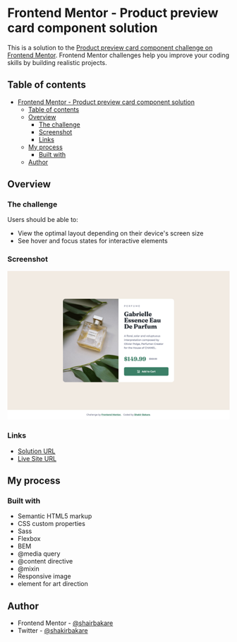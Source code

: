 # Frontend Mentor - Product preview card component solution

This is a solution to the [Product preview card component challenge on Frontend Mentor](https://www.frontendmentor.io/challenges/product-preview-card-component-GO7UmttRfa). Frontend Mentor challenges help you improve your coding skills by building realistic projects.

## Table of contents

- [Frontend Mentor - Product preview card component solution](#frontend-mentor---product-preview-card-component-solution)
  - [Table of contents](#table-of-contents)
  - [Overview](#overview)
    - [The challenge](#the-challenge)
    - [Screenshot](#screenshot)
    - [Links](#links)
  - [My process](#my-process)
    - [Built with](#built-with)
  - [Author](#author)

## Overview

### The challenge

Users should be able to:

- View the optimal layout depending on their device's screen size
- See hover and focus states for interactive elements

### Screenshot

![](./screenshot.png)

### Links

- [Solution URL](https://github.com/shakirbakare/product-preview-card-component)
- [Live Site URL](https://shakirbakare.github.io/product-preview-card-component)

## My process

### Built with

- Semantic HTML5 markup
- CSS custom properties 
- Sass
- Flexbox
- BEM
- @media query
- @content directive
- @mixin
- Responsive image
- <picture> element for art direction 

## Author

- Frontend Mentor - [@shairbakare](https://www.frontendmentor.io/profile/shakirbakare)
- Twitter - [@shakirbakare](https://www.twitter.com/shakirbakare)
